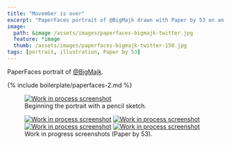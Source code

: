 ```yaml
---
title: "Movember is over"
excerpt: "PaperFaces portrait of @BigMajk drawn with Paper by 53 on an iPad."
image: 
  path: &image /assets/images/paperfaces-bigmajk-twitter.jpg 
  feature: *image
  thumb: /assets/images/paperfaces-bigmajk-twitter-150.jpg
tags: [portrait, illustration, Paper by 53]
---
```


PaperFaces portrait of <a href="http://twitter.com/BigMajk">@BigMajk</a>.

{% include boilerplate/paperfaces-2.md %}

<figure>
	<a href="{{ site.url }}/assets/images/paperfaces-bigmajk-process-1-lg.jpg"><img src="{{ site.url }}/assets/images/paperfaces-bigmajk-process-1-750.jpg" alt="Work in process screenshot"></a>
	<figcaption>Beginning the portrait with a pencil sketch.</figcaption>
</figure>

<figure class="half">
	<a href="{{ site.url }}/assets/images/paperfaces-bigmajk-process-2-lg.jpg"><img src="{{ site.url }}/assets/images/paperfaces-bigmajk-process-2-600.jpg" alt="Work in process screenshot"></a>
	<a href="{{ site.url }}/assets/images/paperfaces-bigmajk-process-3-lg.jpg"><img src="{{ site.url }}/assets/images/paperfaces-bigmajk-process-3-600.jpg" alt="Work in process screenshot"></a>
	<a href="{{ site.url }}/assets/images/paperfaces-bigmajk-process-4-lg.jpg"><img src="{{ site.url }}/assets/images/paperfaces-bigmajk-process-4-600.jpg" alt="Work in process screenshot"></a>
	<a href="{{ site.url }}/assets/images/paperfaces-bigmajk-process-5-lg.jpg"><img src="{{ site.url }}/assets/images/paperfaces-bigmajk-process-5-600.jpg" alt="Work in process screenshot"></a>
	<figcaption>Work in progress screenshots (Paper by 53).</figcaption>
</figure>
